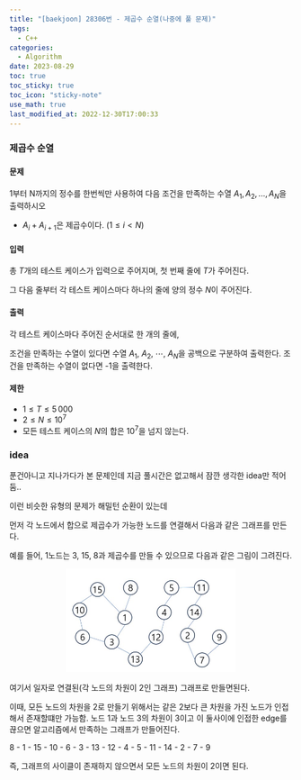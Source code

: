 ```yaml
---
title: "[baekjoon] 28306번 - 제곱수 순열(나중에 풀 문제)"
tags:
  - C++
categories:
  - Algorithm
date: 2023-08-29
toc: true
toc_sticky: true
toc_icon: "sticky-note"
use_math: true
last_modified_at: 2022-12-30T17:00:33
---
```


### 제곱수 순열

#### 문제

1부터 N까지의 정수를 한번씩만 사용하여 다음 조건을 
만족하는 수열 $A_{1}, A_{2}, ..., A_{N}$을 출력하시오

- $A_{i} + A_{i+1}$은 제곱수이다. ($1 \le i < N$)

#### 입력

총 $T$개의 테스트 케이스가 입력으로 주어지며, 첫 번째 줄에 
$T$가 주어진다.

그 다음 줄부터 각 테스트 케이스마다 하나의 줄에 양의 정수 
$N$이 주어진다.

#### 출력

각 테스트 케이스마다 주어진 순서대로 한 개의 줄에,

조건을 만족하는 수열이 있다면 수열 
$A_1$, 
$A_2$, 
$\cdots$, 
$A_N$을 공백으로 구분하여 출력한다.
조건을 만족하는 수열이 없다면 -1을 출력한다.

#### 제한

- $1 \le T \le 5\,000$
- $2 \le N \le 10^7$
- 모든 테스트 케이스의 $N$의 합은 $10^7$을 넘지 않는다.

### idea

푼건아니고 지나가다가 본 문제인데 지금 풀시간은 없고해서 잠깐 생각한 
idea만 적어둠..

이런 비슷한 유형의 문제가 해밀턴 순환이 있는데 

먼저 각 노드에서 합으로 제곱수가 가능한 노드를 연결해서 다음과 같은 그래프를 만든다.

예를 들어, 1노드는 3, 15, 8과 제곱수를 만들 수 있으므로 다음과 같은 그림이 그려진다.


<p align="center">
<img src="/assets/images/2023-08-28-algorithm_study_01/pic_000.jpg"
height="60%" width="60%">
</p>

여기서 일자로 연결된(각 노드의 차원이 2인 그래프) 그래프로 만들면된다.

이때, 모든 노드의 차원을 2로 만들기 위해서는 같은 2보다 큰 차원을 가진 노드가 인접해서 존재할떄만
가능함.
노드 1과 노드 3의 차원이 3이고 이 둘사이에 인접한 edge를 끊으면
알고리즘에서 만족하는 그래프가 만들어진다.

8 - 1 - 15 - 10 - 6 - 3 - 13 - 12 - 4 - 5 - 11 - 14 - 2 - 7 - 9

즉, 그래프의 사이클이 존재하지 않으면서 모든 노드의 차원이 2이면 된다.
